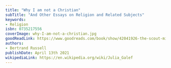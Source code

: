 ```yaml
---
title: "Why I am not a Christian"
subTitle: "And Other Essays on Religion and Related Subjects"
keywords:
- Religion
isbn: 0735217556
coverImage: why-I-am-not-a-christian.jpg
goodReadLink: https://www.goodreads.com/book/show/42041926-the-scout-mindset
authors:
- Bertrand Russell
publishDate: April 13th 2021
wikipediaLink: https://en.wikipedia.org/wiki/Julia_Galef
---
```

